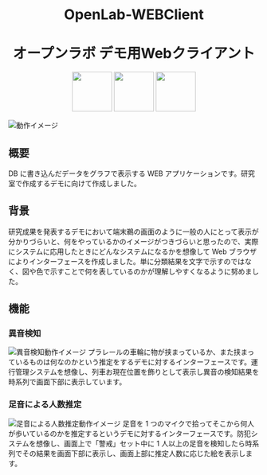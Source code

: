 <div align="center" style="vertical-align: center;">
  <h1>OpenLab-WEBClient</h1>
  <h1>オープンラボ デモ用Webクライアント</h1>
  <img src="https://github.com/ritsu2891/OpenLab-WEBClient/raw/master/mdimg/js.png" height="80px" />
  <img src="https://github.com/ritsu2891/OpenLab-WEBClient/raw/master/mdimg/vue.svg" height="80px" />
  <img src="https://github.com/ritsu2891/OpenLab-WEBClient/raw/master/mdimg/chartjs.svg" height="80px" />
</div>

![動作イメージ](https://github.com/ritsu2891/OpenLab-WEBClient/raw/master/mdimg/train.gif)

## 概要

DB に書き込んだデータをグラフで表示する WEB アプリケーションです。研究室で作成するデモに向けて作成しました。

## 背景

研究成果を発表するデモにおいて端末鵜の画面のように一般の人にとって表示が分かりづらいと、何をやっているかのイメージがつきづらいと思ったので、実際にシステムに応用したときにどんなシステムになるかを想像して Web ブラウザによりインターフェースを作成しました。単に分類結果を文字で示すのではなく、図や色で示すことで何を表しているのかが理解しやすくなるように努めました。

## 機能

### 異音検知

![異音検知動作イメージ](https://github.com/ritsu2891/OpenLab-WEBClient/raw/master/mdimg/train.gif)
プラレールの車輪に物が挟まっているか、また挟まっているものは何なのかという推定をするデモに対するインターフェースです。運行管理システムを想像し、列車お現在位置を飾りとして表示し異音の検知結果を時系列で画面下部に表示しています。

### 足音による人数推定

![足音による人数推定動作イメージ](https://github.com/ritsu2891/OpenLab-WEBClient/raw/master/mdimg/road.gif)
足音を 1 つのマイクで拾ってそこから何人が歩いているのかを推定するというデモに対するインターフェースです。防犯システムを想像し、画面上で「警戒」セット中に 1 人以上の足音を検知したら時系列でその結果を画面下部に表示し、画面上部に推定人数に応じた絵を表示します。
